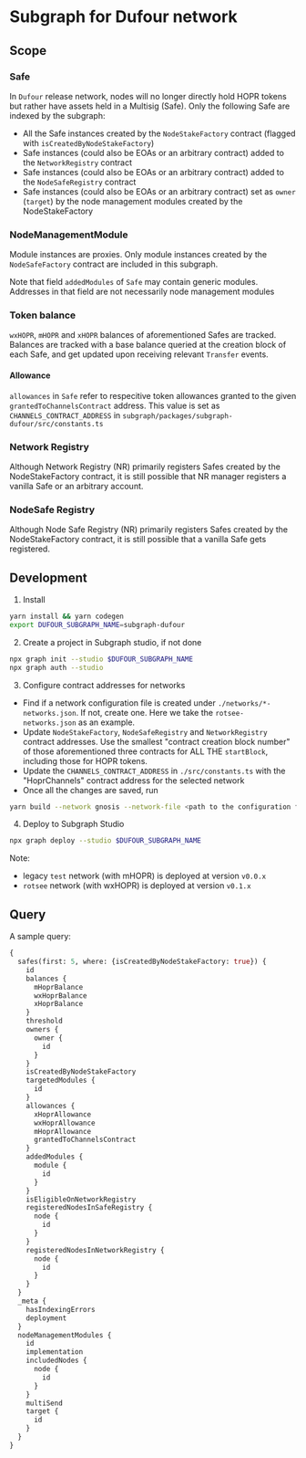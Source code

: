 # Subgraph for Dufour network

## Scope

### Safe
In `Dufour` release network, nodes will no longer directly hold HOPR tokens but rather have assets held in a Multisig (Safe). 
Only the following Safe are indexed by the subgraph:
- All the Safe instances created by the `NodeStakeFactory` contract (flagged with `isCreatedByNodeStakeFactory`)
- Safe instances (could also be EOAs or an arbitrary contract) added to the `NetworkRegistry` contract
- Safe instances (could also be EOAs or an arbitrary contract) added to the `NodeSafeRegistry` contract
- Safe instances (could also be EOAs or an arbitrary contract) set as `owner` (`target`) by the node management modules created by the NodeStakeFactory

### NodeManagementModule
Module instances are proxies. Only module instances created by the `NodeSafeFactory` contract are included in this subgraph.

Note that field `addedModules` of `Safe` may contain generic modules. Addresses in that field are not necessarily node management modules

### Token balance
`wxHOPR`, `mHOPR` and `xHOPR` balances of aforementioned Safes are tracked. Balances are tracked with a base balance queried at the creation block of each Safe, and get updated upon receiving relevant `Transfer` events.

#### Allowance
`allowances` in `Safe` refer to respecitive token allowances granted to the given `grantedToChannelsContract` address. This value is set as `CHANNELS_CONTRACT_ADDRESS` in `subgraph/packages/subgraph-dufour/src/constants.ts`

### Network Registry
Although Network Registry (NR) primarily registers Safes created by the NodeStakeFactory contract, it is still possible that NR manager registers a vanilla Safe or an arbitrary account.

### NodeSafe Registry
Although Node Safe Registry (NR) primarily registers Safes created by the NodeStakeFactory contract, it is still possible that a vanilla Safe gets registered.

## Development
1. Install

```sh
yarn install && yarn codegen
export DUFOUR_SUBGRAPH_NAME=subgraph-dufour
```

2. Create a project in Subgraph studio, if not done

```sh
npx graph init --studio $DUFOUR_SUBGRAPH_NAME
npx graph auth --studio
```

3. Configure contract addresses for networks
- Find if a network configuration file is created under `./networks/*-networks.json`. If not, create one. Here we take the `rotsee-networks.json` as an example. 
- Update `NodeStakeFactory`, `NodeSafeRegistry` and `NetworkRegistry` contract addresses. Use the smallest "contract creation block number" of those aforementioned three contracts for ALL THE `startBlock`, including those for HOPR tokens.
- Update the `CHANNELS_CONTRACT_ADDRESS` in `./src/constants.ts` with the "HoprChannels" contract address for the selected network
- Once all the changes are saved, run

```sh
yarn build --network gnosis --network-file <path to the configuration file, e.g. ./networks/rotsee-networks.json>
```

4. Deploy to Subgraph Studio
```sh
npx graph deploy --studio $DUFOUR_SUBGRAPH_NAME
```

Note: 
- legacy `test` network (with mHOPR) is deployed at version `v0.0.x`
- `rotsee` network (with wxHOPR) is deployed at version `v0.1.x`

## Query

A sample query: 

```graphql
{
  safes(first: 5, where: {isCreatedByNodeStakeFactory: true}) {
    id
    balances {
      mHoprBalance
      wxHoprBalance
      xHoprBalance
    }
    threshold
    owners {
      owner {
        id
      }
    }
    isCreatedByNodeStakeFactory
    targetedModules {
      id
    }
    allowances {
      xHoprAllowance
      wxHoprAllowance
      mHoprAllowance
      grantedToChannelsContract
    }
    addedModules {
      module {
        id
      }
    }
    isEligibleOnNetworkRegistry
    registeredNodesInSafeRegistry {
      node {
        id
      }
    }
    registeredNodesInNetworkRegistry {
      node {
        id
      }
    }
  }
  _meta {
    hasIndexingErrors
    deployment
  }
  nodeManagementModules {
    id
    implementation
    includedNodes {
      node {
        id
      }
    }
    multiSend
    target {
      id
    }
  }
}
```
